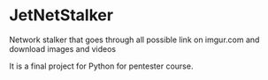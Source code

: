 # JetNetStalker
Network stalker that goes through all possible link on imgur.com and download images and videos

It is a final project for Python for pentester course.
